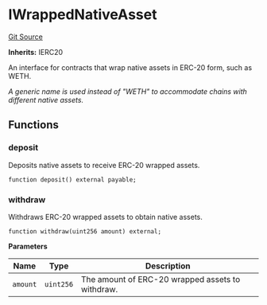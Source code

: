 # IWrappedNativeAsset

[Git Source](https://github.com/sablier-labs/v2-periphery/blob/453a35ef662183654138bfe8cab2b523f340fa5b/docs/contracts/v2/reference/periphery/interfaces)

**Inherits:** IERC20

An interface for contracts that wrap native assets in ERC-20 form, such as WETH.

_A generic name is used instead of "WETH" to accommodate chains with different native assets._

## Functions

### deposit

Deposits native assets to receive ERC-20 wrapped assets.

```solidity
function deposit() external payable;
```

### withdraw

Withdraws ERC-20 wrapped assets to obtain native assets.

```solidity
function withdraw(uint256 amount) external;
```

**Parameters**

| Name     | Type      | Description                                      |
| -------- | --------- | ------------------------------------------------ |
| `amount` | `uint256` | The amount of ERC-20 wrapped assets to withdraw. |
